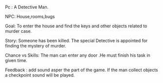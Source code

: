 Pc : A Detective Man.

NPC: House,rooms,bugs

Goal: To enter the house and find the keys and other objects related to murder case.

Story:  Someone has been killed. The special Detective is appointed for finding the mystery of murder.

Chance vs Skills: The man can enter any door .He must finish his task in given time.

Feedback : add sound asper the part of the game. If the man collect objects a checkpoint sound will be played.